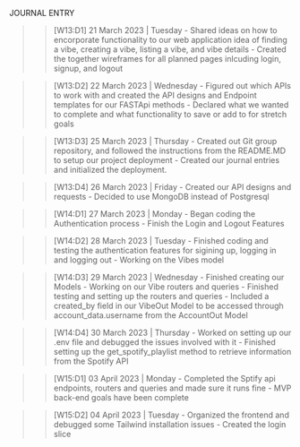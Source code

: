 JOURNAL ENTRY

> > [W13:D1] 21 March 2023 | Tuesday
    - Shared ideas on how to encorporate functionality to our web application idea of finding a vibe, creating a vibe, listing a vibe, and vibe details
    - Created the together wireframes for all planned pages inlcuding login, signup, and  logout


> > [W13:D2] 22 March 2023 | Wednesday
    - Figured out which APIs to work with and created the API designs and Endpoint templates for our FASTApi methods
    - Declared what we wanted to complete and what functionality to save or add to for stretch goals


> > [W13:D3] 25 March 2023 | Thursday
    - Created out Git group repository, and followed the instructions from the README.MD to setup our project deployment
    - Created our journal entries and initialized the deployment.


> > [W13:D4] 26 March 2023 | Friday
    - Created our API designs and requests
    - Decided to use MongoDB instead of Postgresql


> > [W14:D1] 27 March 2023 | Monday
    - Began coding the Authentication process
    - Finish the Login and Logout Features


> > [W14:D2] 28 March 2023 | Tuesday
    - Finished coding and testing the authentication features for sigining up, logging in and logging out
    - Working on the Vibes model 


> > [W14:D3] 29 March 2023 | Wednesday
    - Finished creating our Models
    - Working on our Vibe routers and queries
    - Finished testing and setting up the routers and queries
    - Included a created_by field in our VibeOut Model to be accessed through account_data.username from the AccountOut Model


> > [W14:D4] 30 March 2023 | Thursday
    - Worked on setting up our .env file and debugged the issues involved with it
    - Finished setting up the get_spotify_playlist method to retrieve information from the Spotify API


> > [W15:D1] 03 April 2023 | Monday
    - Completed the Sptify api endpoints, routers and queries and made sure it runs fine
    - MVP back-end goals have been complete


> > [W15:D2] 04 April 2023 | Tuesday
    - Organized the frontend and debugged some Tailwind installation issues 
    - Created the login slice